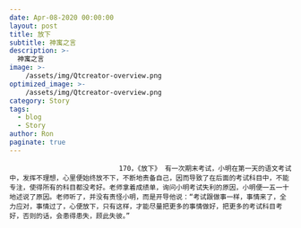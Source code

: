 ```yaml
---
date: Apr-08-2020 00:00:00
layout: post
title: 放下
subtitle: 神寓之言
description: >-
  神寓之言
image: >-
    /assets/img/Qtcreator-overview.png
optimized_image: >-
    /assets/img/Qtcreator-overview.png
category: Story
tags:
  - blog
  - Story
author: Ron
paginate: true
---
```


							　　170，《放下》 有一次期末考试，小明在第一天的语文考试中，发挥不理想，心里便始终放不下，不断地责备自己，因而导致了在后面的考试科目中，不能专注，使得所有的科目都没考好。老师拿着成绩单，询问小明考试失利的原因，小明便一五一十地述说了原因。老师听了，并没有责怪小明，而是开导他说：“考试跟做事一样，事情来了，全力应对，事情过了，心便放下，只有这样，才能尽量把更多的事情做好，把更多的考试科目考好，否则的话，会患得患失，顾此失彼。”
							
							
						